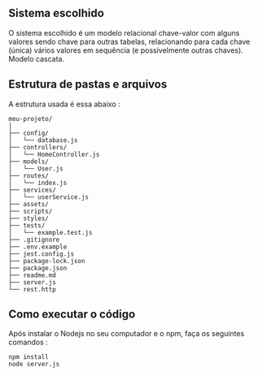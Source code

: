 ## Sistema escolhido

O sistema escolhido é um modelo relacional chave-valor com alguns valores sendo
chave para outras tabelas, relacionando para cada chave (única) vários valores em 
sequência (e possívelmente outras chaves). Modelo cascata.

## Estrutura de pastas e arquivos
A estrutura usada é essa abaixo : 
```
meu-projeto/
│
├── config/              
│   └── database.js
├── controllers/        
│   └── HomeController.js
├── models/               
│   └── User.js
├── routes/             
│   └── index.js
├── services/           
│   └── userService.js
├── assets/            
├── scripts/              
├── styles/               
├── tests/              
│   └── example.test.js
├── .gitignore             
├── .env.example          
├── jest.config.js       
├── package-lock.json    
├── package.json        
├── readme.md             
├── server.js           
└── rest.http
```
## Como executar o código

Após instalar o Nodejs no seu computador e o npm, faça os seguintes comandos : 
```
npm install 
node server.js
```
